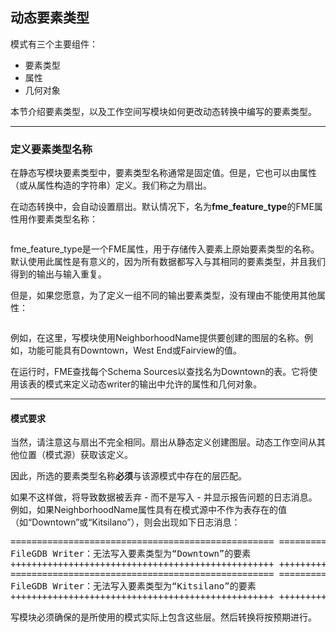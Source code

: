   <div id="readme" class="readme blob instapaper_body">
    <article class="markdown-body entry-content" itemprop="text"><h2><a id="user-content-dynamic-feature-types" class="anchor" aria-hidden="true" href="https://github.com/safesoftware/FMETraining/blob/Desktop-Advanced-2018/DesktopAdvanced3AdvancedR%2BW/3.12.DynamicFeatureTypeHandling.md#dynamic-feature-types"></a><font style="vertical-align: inherit;"><font style="vertical-align: inherit;">动态要素类型</font></font></h2>
<p><font style="vertical-align: inherit;"><font style="vertical-align: inherit;">模式有三个主要组件：</font></font></p>
<ul>
<li><font style="vertical-align: inherit;"><font style="vertical-align: inherit;">要素类型</font></font></li>
<li><font style="vertical-align: inherit;"><font style="vertical-align: inherit;">属性</font></font></li>
<li><font style="vertical-align: inherit;"><font style="vertical-align: inherit;">几何对象</font></font></li>
</ul>
<p><font style="vertical-align: inherit;"><font style="vertical-align: inherit;">本节介绍要素类型，以及工作空间写模块如何更改动态转换中编写的要素类型。</font></font></p>
<hr>
<h3><a id="user-content-defining-feature-type-names" class="anchor" aria-hidden="true" href="https://github.com/safesoftware/FMETraining/blob/Desktop-Advanced-2018/DesktopAdvanced3AdvancedR%2BW/3.12.DynamicFeatureTypeHandling.md#defining-feature-type-names"></a><font style="vertical-align: inherit;"><font style="vertical-align: inherit;">定义要素类型名称</font></font></h3>
<p><font style="vertical-align: inherit;"><font style="vertical-align: inherit;">在静态写模块要素类型中，要素类型名称通常是固定值。</font><font style="vertical-align: inherit;">但是，它也可以由属性（或从属性构造的字符串）定义。</font><font style="vertical-align: inherit;">我们称之为扇出。</font></font></p>
<p><font style="vertical-align: inherit;"><font style="vertical-align: inherit;">在动态转换中，会自动设置扇出。</font><font style="vertical-align: inherit;">默认情况下，名为</font></font><strong><font style="vertical-align: inherit;"><font style="vertical-align: inherit;">fme_feature_type</font></font></strong><font style="vertical-align: inherit;"><font style="vertical-align: inherit;">的FME属性</font><font style="vertical-align: inherit;">用作要素类型名称：</font></font></p>
<p><a target="_blank" href="https://github.com/safesoftware/FMETraining/blob/Desktop-Advanced-2018/DesktopAdvanced3AdvancedR%2BW/Images/Img3.047.DynamicWriterFTParameter.png"><img src="./Images/Img3.047.DynamicWriterFTParameter.png" alt="" style="max-width:100%;"></a></p>
<p><font style="vertical-align: inherit;"><font style="vertical-align: inherit;">fme_feature_type是一个FME属性，用于存储传入要素上原始要素类型的名称。</font><font style="vertical-align: inherit;">默认使用此属性是有意义的，因为所有数据都写入与其相同的要素类型，并且我们得到的输出与输入重复。</font></font></p>
<p><font style="vertical-align: inherit;"><font style="vertical-align: inherit;">但是，如果您愿意，为了定义一组不同的输出要素类型，没有理由不能使用其他属性：</font></font></p>
<p><a target="_blank" href="https://github.com/safesoftware/FMETraining/blob/Desktop-Advanced-2018/DesktopAdvanced3AdvancedR%2BW/Images/Img3.048.DynamicWriterFTParameterSet.png"><img src="./Images/Img3.048.DynamicWriterFTParameterSet.png" alt="" style="max-width:100%;"></a></p>
<p><font style="vertical-align: inherit;"><font style="vertical-align: inherit;">例如，在这里，写模块使用NeighborhoodName提供要创建的图层的名称。</font><font style="vertical-align: inherit;">例如，功能可能具有Downtown，West End或Fairview的值。</font></font></p>
<p><font style="vertical-align: inherit;"><font style="vertical-align: inherit;">在运行时，FME查找每个Schema Sources以查找名为Downtown的表。</font><font style="vertical-align: inherit;">它将使用该表的模式来定义动态writer的输出中允许的属性和几何对象。</font></font></p>
<hr>
<h4><a id="user-content-schema-requirements" class="anchor" aria-hidden="true" href="https://github.com/safesoftware/FMETraining/blob/Desktop-Advanced-2018/DesktopAdvanced3AdvancedR%2BW/3.12.DynamicFeatureTypeHandling.md#schema-requirements"></a><font style="vertical-align: inherit;"><font style="vertical-align: inherit;">模式要求</font></font></h4>
<p><font style="vertical-align: inherit;"><font style="vertical-align: inherit;">当然，请注意这与扇出不完全相同。</font><font style="vertical-align: inherit;">扇出从静态定义创建图层。</font><font style="vertical-align: inherit;">动态工作空间从其他位置（模式源）获取该定义。</font></font></p>
<p><font style="vertical-align: inherit;"><font style="vertical-align: inherit;">因此，所选的要素类型名称</font></font><strong><font style="vertical-align: inherit;"><font style="vertical-align: inherit;">必须</font></font></strong><font style="vertical-align: inherit;"><font style="vertical-align: inherit;">与该源模式中存在的层匹配。</font></font></p>
<p><font style="vertical-align: inherit;"><font style="vertical-align: inherit;">如果不这样做，将导致数据被丢弃 - 而不是写入 - 并显示报告问题的日志消息。</font><font style="vertical-align: inherit;">例如，如果NeighborhoodName属性具有在模式源中不作为表存在的值（如“Downtown”或“Kitsilano”），则会出现如下日志消息：</font></font></p>
<pre><font style="vertical-align: inherit;"><font style="vertical-align: inherit;">================================================== =========================</font></font><font></font><font style="vertical-align: inherit;"><font style="vertical-align: inherit;">
FileGDB Writer：无法写入要素类型为“Downtown”的要素</font></font><font></font><font style="vertical-align: inherit;"><font style="vertical-align: inherit;">
++++++++++++++++++++++++++++++++++++++++++++++++++ +++++++++++++++++++++++++</font></font><font></font><font style="vertical-align: inherit;"><font style="vertical-align: inherit;">
================================================== =========================</font></font><font></font><font style="vertical-align: inherit;"><font style="vertical-align: inherit;">
FileGDB Writer：无法写入要素类型为“Kitsilano”的要素</font></font><font></font><font style="vertical-align: inherit;"><font style="vertical-align: inherit;">
++++++++++++++++++++++++++++++++++++++++++++++++++ +++++++++++++++++++++++++</font></font><font></font>
</pre>
<p><font style="vertical-align: inherit;"><font style="vertical-align: inherit;">写模块必须确保的是所使用的模式实际上包含这些层。</font><font style="vertical-align: inherit;">然后转换将按预期进行。</font></font></p>
</article>
  </div>
</body></html>
